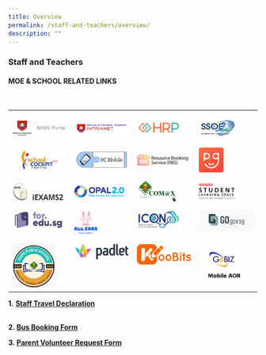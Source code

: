 ```yaml
---
title: Overview
permalink: /staff-and-teachers/overview/
description: ""
---
```

### Staff and Teachers
#### MOE &amp; SCHOOL RELATED LINKS
   <br>   

<table class="MsoTableGrid" border="0" cellspacing="0" cellpadding="0" style="border-collapse:collapse;border:none;mso-yfti-tbllook:1184;mso-padding-alt:
 0cm 5.4pt 0cm 5.4pt;mso-border-insideh:none;mso-border-insidev:none"><tbody><tr style="mso-yfti-irow:0;mso-yfti-firstrow:yes;height:41.45pt"><td width="155" valign="middle" style="width:116.2pt;padding:0cm 5.4pt 0cm 5.4pt;
  height:41.45pt"><p class="MsoNormal" style="margin-bottom:0cm;line-height:normal"> <a href="https://idp.mims.moe.gov.sg/nidp/saml2/sso"><img src="/images/sat1.png" style="width:99%"></a> </p></td><td width="155" valign="middle" style="width:116.2pt;padding:0cm 5.4pt 0cm 5.4pt;
  height:41.45pt"><p class="MsoNormal" style="margin-bottom:0cm;line-height:normal"><a href="https://intranet.moe.gov.sg/"><img src="/images/sat2.png" style="width:100%"></a> 	</p></td><td width="155" valign="middle" style="width:116.25pt;padding:0cm 5.4pt 0cm 5.4pt;
  height:41.45pt"><p class="MsoNormal" style="margin-bottom:0cm;line-height:normal"><a href="https://www.hrp.gov.sg/hrp/#/"><img src="/images/sat3.png" style="width:80%"></a></p></td><td width="155" valign="middle" style="width:116.25pt;padding:0cm 5.4pt 0cm 5.4pt;
  height:41.45pt"><p class="MsoNormal" style="margin-bottom:0cm;line-height:normal"><a href="https://ssoe2.moe.edu.sg/"><img src="/images/sat4.png" style="width:65%"></a></p></td></tr><tr style="mso-yfti-irow:1;height:38.8pt"><td width="155" valign="middle" style="width:116.2pt;padding:0cm 5.4pt 0cm 5.4pt;
  height:38.8pt"><p class="MsoNormal" style="margin-bottom:0cm;line-height:normal"><a href="https://schoolcockpit.moe.gov.sg/"><img src="/images/sat5.png" style="width:99%"></a></p></td><td width="155" valign="middle" style="width:116.2pt;padding:0cm 5.4pt 0cm 5.4pt;
  height:38.8pt"><p class="MsoNormal" style="margin-bottom:0cm;line-height:normal"><a href="https://scmobile.moe.edu.sg/login"><img src="/images/sat6.png" style="width:100%"></a></p></td><td width="155" valign="middle" style="width:116.25pt;padding:0cm 5.4pt 0cm 5.4pt;
  height:38.8pt"><p class="MsoNormal" style="margin-bottom:0cm;line-height:normal"><a href="https://rbs.avero-tech.com/"><img src="/images/sat7.png" style="width:120%"></a></p></td><td width="155" valign="middle" style="width:116.25pt;padding:0cm 5.4pt 0cm 5.4pt;
  height:38.8pt"><p class="MsoNormal" style="margin-bottom:0cm;line-height:normal"><a href="https://pg.moe.edu.sg/"><img src="/images/sat8.png" style="width:45%"></a></p></td></tr><tr style="mso-yfti-irow:2;height:41.45pt"><td width="155" valign="middle" style="width:116.2pt;padding:0cm 5.4pt 0cm 5.4pt;
  height:41.45pt"><p class="MsoNormal" style="margin-bottom:0cm;line-height:normal"><a href="https://iexams.seab.gov.sg/"><img src="/images/sat9.png" style="width:95%"></a></p></td><td width="155" valign="middle" style="width:116.2pt;padding:0cm 5.4pt 0cm 5.4pt;
  height:41.45pt"><p class="MsoNormal" style="margin-bottom:0cm;line-height:normal"><a href="https://opal2.moe.edu.sg/"><img src="/images/sat10.png" style="width:90%"></a></p></td><td width="155" valign="middle" style="width:116.25pt;padding:0cm 5.4pt 0cm 5.4pt;
  height:41.45pt"><p class="MsoNormal" style="margin-bottom:0cm;line-height:normal"><a href="https://sites.google.com/moe.edu.sg/communication-channel-teachers/home?authuser=1"><img src="/images/sat11.png" style="width:75%"></a> </p></td><td width="155" valign="middle" style="width:116.25pt;padding:0cm 5.4pt 0cm 5.4pt;
  height:41.45pt"><p class="MsoNormal" style="margin-bottom:0cm;line-height:normal"><a href="https://vle.learning.moe.edu.sg/login"><img src="/images/sat12.png" style="width:65%"></a></p></td></tr><tr style="mso-yfti-irow:3;height:41.45pt"><td width="155" valign="top" style="width:116.2pt;padding:0cm 5.4pt 0cm 5.4pt;
  height:41.45pt"><p class="MsoNormal" style="margin-bottom:0cm;line-height:normal"><a href="https://for.edu.sg/#/"><img src="/images/sat13.png" style="width:95%"></a> </p></td><td width="155" valign="top" style="width:116.2pt;padding:0cm 5.4pt 0cm 5.4pt;
  height:41.45pt"><p class="MsoNormal" style="margin-bottom:0cm;line-height:normal"><a href="https://forms.moe.edu.sg/"><img src="/images/sat14.png" style="width:45%"></a></p></td><td width="155" valign="top" style="width:116.25pt;padding:0cm 5.4pt 0cm 5.4pt;
  height:41.45pt"><p class="MsoNormal" style="margin-bottom:0cm;line-height:normal"><a href="https://icon.moe.edu.sg/"><img src="/images/iconlink.png" style="width:80%"></a></p></td><td width="155" valign="top" style="width:116.25pt;padding:0cm 5.4pt 0cm 5.4pt;
  height:41.45pt"><p class="MsoNormal" style="margin-bottom:0cm;line-height:normal"><a href="https://forms.moe.edu.sg/"><img src="/images/gogov.jpg" style="width:100%"></a></p></td></tr><tr style="mso-yfti-irow:4;mso-yfti-lastrow:yes;height:38.8pt"><td width="155" valign="top" style="width:116.2pt;padding:0cm 5.4pt 0cm 5.4pt;
  height:38.8pt"><p class="MsoNormal" style="margin-bottom:0cm;line-height:normal"><a href="https://sites.google.com/xnps.edu.sg/xnps-publications/home?pli=1&amp;authuser=1"><img src="/images/Publication.jpeg" style="width:80%"></a></p></td><td width="155" valign="top" style="width:116.2pt;padding:0cm 5.4pt 0cm 5.4pt;
  height:38.8pt"><p class="MsoNormal" style="margin-bottom:0cm;line-height:normal"><a href="https://xnpsict.padlet.org/auth/login"><img src="/images/sat16.png" style="width:100%"></a></p></td><td width="155" valign="top" style="width:116.25pt;padding:0cm 5.4pt 0cm 5.4pt;
  height:38.8pt"><p class="MsoNormal" style="margin-bottom:0cm;line-height:normal"><a href="https://www.koobits.com/"><img src="/images/sat15.png" style="width:100%">	</a></p></td><td width="155" valign="top" style="width:116.25pt;padding:0cm 5.4pt 0cm 5.4pt;
  height:40pt"><p class="MsoNormal" style="margin-bottom:0cm;line-height:normal"><a href="https://www.gebiz.gov.sg/egov/"><img src="/images/gebiz%20mobile.png" style="width:100%"></a></p></td></tr></tbody></table>

       

	
	

**1.**&nbsp;**[Staff Travel Declaration](https://form.gov.sg/63579bf82d94f20011b244e0)**&nbsp;&nbsp;  
&nbsp; &nbsp;

  
**2.&nbsp;[Bus Booking Form](https://docs.google.com/forms/d/1qYdbi7NHF5L_oGCV2K5MqR5j0ttNFn9a0O-CJLoCg1E/viewform)**  

**3.&nbsp;[Parent Volunteer Request Form](https://goo.gl/forms/0FMptHySCjBxd0kI3)**